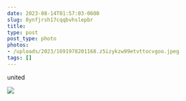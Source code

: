 ```yaml
---
date: 2023-08-14T01:57:03-0600
slug: 8ynfjrsh17cqqbvhslepbr
title: 
type: post
post_type: photo
photos:
- /uploads/2023/1691978201168.z5izykzw99etvttocvgoo.jpeg
tags: []
---
```

united


![](/uploads/2023/1691978201168.z5izykzw99etvttocvgoo.jpeg)


